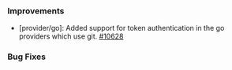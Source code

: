### Improvements
- [provider/go]: Added support for token authentication in the go providers which use git.
  [#10628](https://github.com/pulumi/pulumi/pull/10628)
### Bug Fixes

